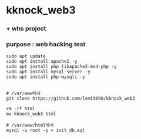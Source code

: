 # kknock_web3

### + whs project 
### purpose : web hacking test

```
sudo apt update
sudo apt install apache2 -y
sudo apt install php libapache2-mod-php -y
sudo apt install mysql-server -y
sudo apt install php-mysqli -y


# /var/www에서
git clone https://github.com/lemi9090/kknock_web3

rm -rf html
mv kknock_web3 html

# /var/www/html에서
mysql -u root -p < init_db.sql
```



